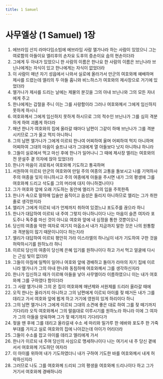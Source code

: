 ```yaml
---
title: 1 Samuel
---
```


# 사무엘상 (1 Samuel) 1장
1. 에브라임 산지 라마다임소빔에 에브라임 사람 엘가나라 하는 사람이 있었으니 그는 여로함의 아들이요 엘리후의 손자요 도후의 증손이요 숩의 현손이더라
1. 그에게 두 아내가 있었으니 한 사람의 이름은 한나요 한 사람의 이름은 브닌나라 브닌나에게는 자식이 있고 한나에게는 자식이 없었더라
1. 이 사람이 매년 자기 성읍에서 나와서 실로에 올라가서 만군의 여호와께 예배하며 제사를 드렸는데 엘리의 두 아들 홉니와 비느하스가 여호와의 제사장으로 거기에 있었더라
1. 엘가나가 제사를 드리는 날에는 제물의 분깃을 그의 아내 브닌나와 그의 모든 자녀에게 주고
1. 한나에게는 갑절을 주니 이는 그를 사랑함이라 그러나 여호와께서 그에게 임신하지 못하게 하시니
1. 여호와께서 그에게 임신하지 못하게 하시므로 그의 적수인 브닌나가 그를 심히 격분하게 하여 괴롭게 하더라
1. 매년 한나가 여호와의 집에 올라갈 때마다 남편이 그같이 하매 브닌나가 그를 격분시키므로 그가 울고 먹지 아니하니
1. 그의 남편 엘가나가 그에게 이르되 한나여 어찌하여 울며 어찌하여 먹지 아니하며 어찌하여 그대의 마음이 슬프냐 내가 그대에게 열 아들보다 낫지 아니하냐 하니라
1. 그들이 실로에서 먹고 마신 후에 한나가 일어나니 그 때에 제사장 엘리는 여호와의 전 문설주 곁 의자에 앉아 있었더라
1. 한나가 마음이 괴로워서 여호와께 기도하고 통곡하며
1. 서원하여 이르되 만군의 여호와여 만일 주의 여종의 고통을 돌보시고 나를 기억하사 주의 여종을 잊지 아니하시고 주의 여종에게 아들을 주시면 내가 그의 평생에 그를 여호와께 드리고 삭도를 그의 머리에 대지 아니하겠나이다
1. 그가 여호와 앞에 오래 기도하는 동안에 엘리가 그의 입을 주목한즉
1. 한나가 속으로 말하매 입술만 움직이고 음성은 들리지 아니하므로 엘리는 그가 취한 줄로 생각한지라
1. 엘리가 그에게 이르되 네가 언제까지 취하여 있겠느냐 포도주를 끊으라 하니
1. 한나가 대답하여 이르되 내 주여 그렇지 아니하니이다 나는 마음이 슬픈 여자라 포도주나 독주를 마신 것이 아니요 여호와 앞에 내 심정을 통한 것뿐이오니
1. 당신의 여종을 악한 여자로 여기지 마옵소서 내가 지금까지 말한 것은 나의 원통함과 격분됨이 많기 때문이니이다 하는지라
1. 엘리가 대답하여 이르되 평안히 가라 이스라엘의 하나님이 네가 기도하여 구한 것을 허락하시기를 원하노라 하니
1. 이르되 당신의 여종이 당신께 은혜 입기를 원하나이다 하고 가서 먹고 얼굴에 다시는 근심 빛이 없더라
1. 그들이 아침에 일찍이 일어나 여호와 앞에 경배하고 돌아가 라마의 자기 집에 이르니라 엘가나가 그의 아내 한나와 동침하매 여호와께서 그를 생각하신지라
1. 한나가 임신하고 때가 이르매 아들을 낳아 사무엘이라 이름하였으니 이는 내가 여호와께 그를 구하였다 함이더라
1. 그 사람 엘가나와 그의 온 집이 여호와께 매년제와 서원제를 드리러 올라갈 때에
1. 오직 한나는 올라가지 아니하고 그의 남편에게 이르되 아이를 젖 떼거든 내가 그를 데리고 가서 여호와 앞에 뵙게 하고 거기에 영원히 있게 하리이다 하니
1. 그의 남편 엘가나가 그에게 이르되 그대의 소견에 좋은 대로 하여 그를 젖 떼기까지 기다리라 오직 여호와께서 그의 말씀대로 이루시기를 원하노라 하니라 이에 그 여자가 그의 아들을 양육하며 그가 젖 떼기까지 기다리다가
1. 젖을 뗀 후에 그를 데리고 올라갈새 수소 세 마리와 밀가루 한 에바와 포도주 한 가죽부대를 가지고 실로 여호와의 집에 나아갔는데 아이가 어리더라
1. 그들이 수소를 잡고 아이를 데리고 엘리에게 가서
1. 한나가 이르되 내 주여 당신의 사심으로 맹세하나이다 나는 여기서 내 주 당신 곁에 서서 여호와께 기도하던 여자라
1. 이 아이를 위하여 내가 기도하였더니 내가 구하여 기도한 바를 여호와께서 내게 허락하신지라
1. 그러므로 나도 그를 여호와께 드리되 그의 평생을 여호와께 드리나이다 하고 그가 거기서 여호와께 경배하니라